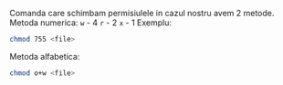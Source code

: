 Comanda care schimbam permisiulele in cazul nostru avem 2 metode.
Metoda numerica:
`w` - 4
`r` - 2
`x` - 1
Exemplu:
```bash
chmod 755 <file>
```
Metoda alfabetica:
```bash
chmod o+w <file>
```
